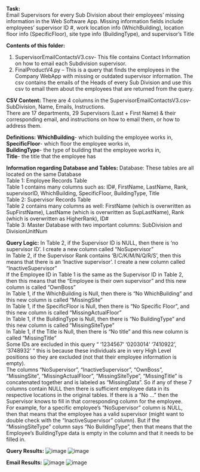 **Task:**  
Email Supervisors for every Sub Division about their employees’ missing information in the Web Software App. Missing information fields include employees’ supervisor ID #, work location info (WhichBuilding), location floor info (SpecificFloor), site type info (BuildingType), and supervisor’s Title

**Contents of this folder:**
1.	SupervisorEmailContactsV3.csv- This file contains Contact Information on how to email each Subdivision supervisor.
2.	FinalProductV4.py – This is a query that finds the employees in the Company WebApp with missing or outdated supervisor information. The csv contains the emails of the Heads of every Sub Division and use this csv to email them about the employees that are returned from the query.

**CSV Content:**
There are 4 columns in the SupervisorEmailContactsV3.csv- SubDivision, Name, Emails, Instructions. <br />
There are 17 departments, 29 Supervisors (Last + First Name) & their corresponding email, and instructions on how to email them, or how to address them.

**Definitions:** 
**WhichBuilding**- which building the employee works in, <br />
**SpecificFloor**- which floor the employee works in, <br />
**BuildingType**- the type of building that the employee works in, <br />
**Title**- the title that the employee has <br />

**Information regarding Database and Tables:**
Database: These tables are all located on the same Database <br />
Table 1: Employee Records Table <br />
Table 1 contains many columns such as: ID#, FirstName, LastName, Rank, supervisorID, WhichBuilding, SpecificFloor, BuildingType, Title <br />
Table 2: Supervisor Records Table <br />
Table 2 contains many columns as well: FirstName (which is overwritten as SupFirstName), LastName (which is overwritten as SupLastName), Rank (which is overwritten as HigherRank), ID# <br />
Table 3: Master Database with two important columns: SubDivision and DivisionUnitNum <br />

**Query Logic:**
In Table 2, if the Supervisor ID is NULL, then there is ‘no supervisor ID’. I create a new column called “NoSupervisor” <br />
In Table 2, if the Supervisor Rank contains ‘B/C/K/M/N/Q/R/S’, then this means that there is an ‘Inactive supervisor’. I create a new column called “InactiveSupervisor” <br />
If the Employee ID in Table 1 is the same as the Supervisor ID in Table 2, then this means that the “Employee is their own supervisor” and this new column is called “OwnBoss” <br />
In Table 1, if the WhichBuilding is Null, then there is “No WhichBuilding” and this new column is called “MissingSite” <br />
In Table 1, if the SpecificFloor is Null, then there is “No Specific Floor”, and this new column is called “MissingActualFloor” <br />
In Table 1, if the BuildingType is Null, then there is “No BuildingType” and this new column is called “MissingSiteType” <br />
In Table 1, if the Title is Null, then there is “No title” and this new column is called “MissingTitle” <br />
Some IDs are excluded in this query “ ‘1234567’ ‘0203014’ ‘7410922’, ‘3748932’ “ this is because these individuals are in very High Level positions so they are excluded (not that their employee information is empty). <br />
The columns “NoSupervisor”, “InactiveSupervisor”, “OwnBoss”, “MissingSite”, “MissingActualFloor”, “MissingSiteType”, “MissingTitle” is concatenated together and is labeled as “MissingData”. So if any of these 7 columns contain NULL then there is sufficient employee data in its respective locations in the original tables. If there is a “No …” then the Supervisor knows to fill in that corresponding column for the employee. <br />
For example, for a specific employee’s “NoSupervisor” column is NULL, then that means that the employee has a valid supervisor (might want to double check with the “InactiveSupervisor” column). But if the “MissingSiteType” column says “No BuildingType”, then that means that the Employee’s BuildingType data is empty in the column and that it needs to be filled in. <br />

**Query Results:**
![image](https://user-images.githubusercontent.com/66147832/165105995-4d7d49bd-c635-42fa-ab7a-c015acd49aad.png)
![image](https://user-images.githubusercontent.com/66147832/165106556-b94a6459-ba42-4bc1-8c03-24acd064da75.png)


**Email Results:**
 ![image](https://user-images.githubusercontent.com/66147832/165106618-bd0d4e07-df73-475d-a7c1-500bcf2874d4.png)
 ![image](https://user-images.githubusercontent.com/66147832/165106638-60084ce8-374f-4322-85fe-bef05cbc0fba.png)

